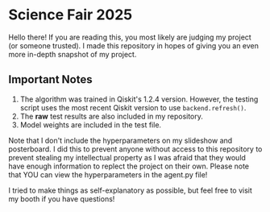 # Science Fair 2025

Hello there! If you are reading this, you most likely are judging my project (or someone trusted). I made this repository in hopes of giving you an even more in-depth snapshot of my project.

## Important Notes

1. The algorithm was trained in Qiskit's 1.2.4 version. However, the testing script uses the most recent Qiskit version to use `backend.refresh()`.
2. The **raw** test results are also included in my repository.
3. Model weights are included in the test file.

Note that I don't include the hyperparameters on my slideshow and posterboard. I did this to prevent anyone without access to this repository to prevent stealing my intellectual property as I was afraid that they would have enough information to replect the project on their own. Please note that YOU can view the hyperparameters in the agent.py file!

I tried to make things as self-explanatory as possible, but feel free to visit my booth if you have questions!
